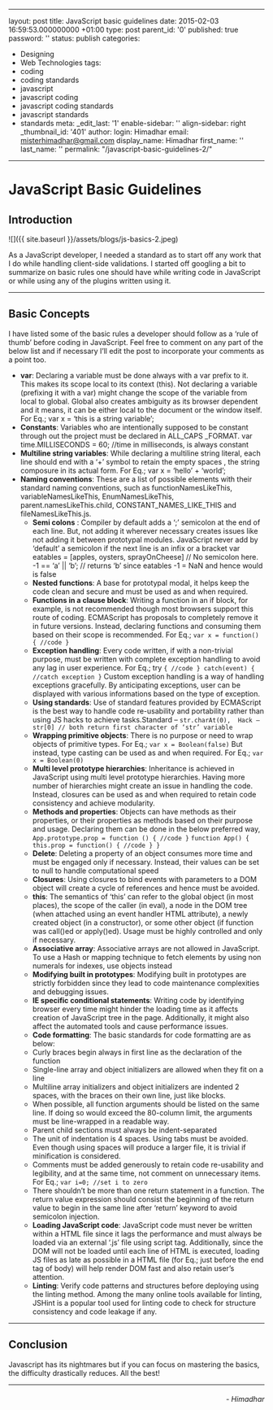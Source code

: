 ----
layout: post
title: JavaScript basic guidelines
date: 2015-02-03 16:59:53.000000000 +01:00
type: post
parent_id: '0'
published: true
password: ''
status: publish
categories:
- Designing
- Web Technologies
tags:
- coding
- coding standards
- javascript
- javascript coding
- javascript coding standards
- javascript standards
- standards
meta:
  _edit_last: '1'
  enable-sidebar: ''
  align-sidebar: right
  _thumbnail_id: '401'
author:
  login: Himadhar
  email: misterhimadhar@gmail.com
  display_name: Himadhar
  first_name: ''
  last_name: ''
permalink: "/javascript-basic-guidelines-2/"
---

# JavaScript Basic Guidelines

## Introduction

![]({{ site.baseurl }}/assets/blogs/js-basics-2.jpeg)

As a JavaScript developer, I needed a standard as to start off any work that I do while handling client-side validations. I started off googling a bit to summarize on basic rules one should have while writing code in JavaScript or while using any of the plugins written using it.

---

## Basic Concepts

I have listed some of the basic rules a developer should follow as a ‘rule of thumb’ before coding in JavaScript. Feel free to comment on any part of the below list and if necessary I’ll edit the post to incorporate your comments as a point too.

- **var**: Declaring a variable must be done always with a var prefix to it. This makes its scope local to its context (this). Not declaring a variable (prefixing it with a var) might change the scope of the variable from local to global. Global also creates ambiguity as its browser dependent and it means, it can be either local to the document or the window itself.
  For Eq.; var x = ‘this is a string variable’;
- **Constants**: Variables who are intentionally supposed to be constant through out the project must be declared in ALL_CAPS _FORMAT.
  var time.MILLISECONDS = 60;  //time in milliseconds, is always constant
- **Multiline string variables**: While declaring a multiline string literal, each line should end with a ‘+’ symbol to retain the empty spaces , the string composure in its actual form.
  For Eq.; var x = ‘hello’ +
  ‘world’;
- **Naming conventions**: These are a list of possible elements with their standard naming conventions, such as functionNamesLikeThis, variableNamesLikeThis, EnumNamesLikeThis, parent.namesLikeThis.child, CONSTANT_NAMES_LIKE_THIS and fileNamesLikeThis.js.
  * **Semi colons** : Compiler by default adds a ‘;’ semicolon at the end of each line. But, not adding it wherever necessary creates issues like not adding it between prototypal modules. JavaScript never add by ‘default’ a semicolon if the next line is an infix or a bracket
    var  eatables = [apples, oysters, sprayOnCheese]  // No semicolon here.
    -1 == ‘a’ || ‘b’; // returns  ‘b’ since eatables -1 = NaN and hence would is false
  * **Nested functions**: A base for prototypal modal, it helps keep the code clean and secure and must be used as and when required.
  * **Functions in a clause block**: Writing a function in an if block, for example, is not recommended though most browsers support this route of coding. ECMAScript has proposals to completely remove it in future versions. Instead, declaring functions and consuming them based on their scope is recommended.
  For Eq.; `var x = function() { //code }`
  * **Exception handling**: Every code written, if with a non-trivial purpose, must be written with complete exception handling to avoid any lag in user experience.
  For Eq.; try `{ //code } catch(event) { //catch exception }`
  Custom exception handling is a way of handling exceptions gracefully. By anticipating exceptions, user can be displayed with various informations based on the type of exception.
  * **Using standards**: Use of standard features provided by ECMAScript is the best way to handle code re-usability and portability rather than using JS hacks to achieve tasks.Standard – `str.charAt(0),  Hack – str[0] // both return first character of ‘str’ variable`
  * **Wrapping primitive objects**: There is no purpose or need to wrap objects of primitive types.
  For Eq.; `var x = Boolean(false)`
  But instead, type casting can be used as and when required.
  For Eq.; `var x = Boolean(0)`
  * **Multi level prototype hierarchies**: Inheritance is achieved in JavaScript using multi level prototype hierarchies. Having more number of hierarchies might create an issue in handling the code. Instead, closures can be used as and when required to retain code consistency and achieve modularity.
  * **Methods and properties**: Objects can have methods as their properties, or their properties as methods based on their purpose and usage. Declaring them can be done in the below preferred way,
  `App.prototype.prop = function () { //code }`
  `function App() { this.prop = function() { //code } }`
  * **Delete**: Deleting a property of an object consumes more time and must be engaged only if necessary. Instead, their values can be set to null to handle computational speed
  * **Closures**: Using closures to bind events with parameters to a DOM object will create a cycle of references and hence must be avoided.
  * **this**:  The semantics of ‘this’ can refer to the global object (in most places), the scope of the caller (in eval), a node in the DOM tree (when attached using an event handler HTML attribute), a newly created object (in a constructor), or some other object (if function was call()ed or apply()ed). Usage must be highly controlled and only if necessary.
  * **Associative array**: Associative arrays are not allowed in JavaScript. To use a Hash or mapping technique to fetch elements by using non numerals for indexes, use objects instead
  * **Modifying built in prototypes**: Modifying built in prototypes are strictly forbidden since they lead to code maintenance complexities and debugging issues.
  * **IE specific conditional statements**: Writing code by identifying browser every time might hinder the loading time as it affects creation of JavaScript tree in the page. Additionally, it might also affect the automated tools and cause performance issues.
  * **Code formatting**: The basic standards for code formatting are as below:
  - Curly braces begin always in first line as the declaration of the function
  - Single-line array and object initializers are allowed when they fit on a line
  - Multiline array initializers and object initializers are indented 2 spaces, with the braces on their own line, just like blocks.
  - When possible, all function arguments should be listed on the same line. If doing so would exceed the 80-column limit, the arguments must be line-wrapped in a readable way.
  - Parent child sections must always be indent-separated
  - The unit of indentation is 4 spaces. Using tabs must be avoided. Even though using spaces will produce a larger file, it is trivial if minification is considered.
  - Comments must be added generously to retain code re-usability and legibility, and at the same time, not comment on unnecessary items. For Eq.; `var i=0; //set i to zero`
  - There shouldn’t be more than one return statement in a function. The return value expression should consist the beginning of the return value to begin in the same line after ‘return’ keyword to avoid semicolon injection.
  * **Loading JavaScript code**: JavaScript code must never be written within a HTML file since it lags the performance and must always be loaded via an external ‘.js’ file using script tag. Additionally, since the DOM will not be loaded until each line of HTML is executed, loading JS files as late as possible in a HTML file (for Eq.; just before the end tag of body) will help render DOM fast and also retain user’s attention.
  * **Linting**: Verify code patterns and structures before deploying using the linting method. Among the many online tools available for linting, JSHint is a popular tool used for linting code to check for structure consistency and code leakage if any.

---

## Conclusion

Javascript has its nightmares but if you can focus on mastering the basics, the difficulty drastically reduces. All the best!

---

<h6 style="text-align: right">
- Himadhar
</h6>